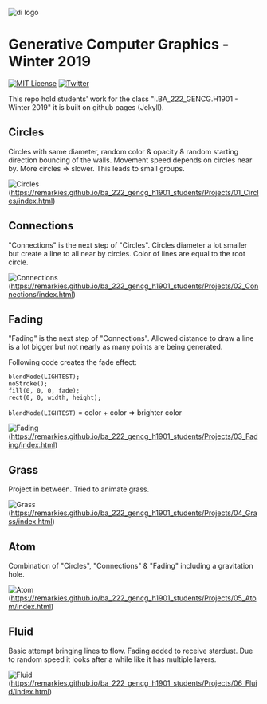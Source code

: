 ![di logo](https://raw.githubusercontent.com/digitalideation/ba_222_gencg_h1901/master/docs/assets/images/di-logo-small.jpg "di logo")

# Generative Computer Graphics - Winter 2019

[![MIT License](https://img.shields.io/badge/license-MIT-blue.svg)](http://opensource.org/licenses/MIT)
[![Twitter](https://img.shields.io/twitter/url/https/github.com/webslides/webslides.svg?style=social)](https://twitter.com/digideation)

This repo hold students' work for the class "I.BA_222_GENCG.H1901 - Winter 2019" it is built on github pages (Jekyll).

## Circles

Circles with same diameter, random color & opacity & random starting direction bouncing of the walls. Movement speed depends on circles near by.
More circles => slower. This leads to small groups.

![Circles](https://ibb.co/9bJwW5X)
(https://remarkies.github.io/ba_222_gencg_h1901_students/Projects/01_Circles/index.html)

## Connections

"Connections" is the next step of "Circles". Circles diameter a lot smaller but create a line to all near by circles. Color of lines are equal to the root circle.

![Connections](https://i.ibb.co/z2G5X7v/Bildschirmfoto-2019-12-17-um-00-50-34.png)
(https://remarkies.github.io/ba_222_gencg_h1901_students/Projects/02_Connections/index.html)

## Fading

"Fading" is the next step of "Connections". Allowed distance to draw a line is a lot bigger but not nearly as many points are being generated.

Following code creates the fade effect:
```
blendMode(LIGHTEST);
noStroke();
fill(0, 0, 0, fade);
rect(0, 0, width, height);
```
`blendMode(LIGHTEST)` = color + color => brighter color

![Fading](https://ibb.co/ctK9xrC)
(https://remarkies.github.io/ba_222_gencg_h1901_students/Projects/03_Fading/index.html)

## Grass

Project in between. Tried to animate grass.

![Grass](https://ibb.co/FzmLNnQ)
(https://remarkies.github.io/ba_222_gencg_h1901_students/Projects/04_Grass/index.html)

## Atom

Combination of "Circles", "Connections" & "Fading" including a gravitation hole.

![Atom](https://ibb.co/Csg1gfR)
(https://remarkies.github.io/ba_222_gencg_h1901_students/Projects/05_Atom/index.html)

## Fluid

Basic attempt bringing lines to flow. Fading added to receive stardust. Due to random speed it looks after a while like it has multiple layers.

![Fluid](https://ibb.co/vPmxwJy)
(https://remarkies.github.io/ba_222_gencg_h1901_students/Projects/06_Fluid/index.html)
